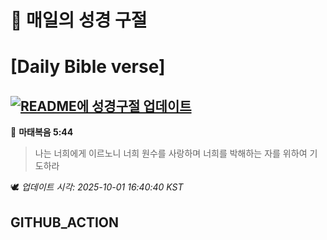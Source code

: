 # 🙏 매일의 성경 구절
# [Daily Bible verse]
## [![README에 성경구절 업데이트](https://github.com/DONGSUKA/first_test/actions/workflows/update-readme-bible.yml/badge.svg)](https://github.com/DONGSUKA/first_test/actions/workflows/update-readme-bible.yml)
<!-- START_BIBLE_VERSE -->
📖 **마태복음 5:44**
> 나는 너희에게 이르노니 너희 원수를 사랑하며 너희를 박해하는 자를 위하여 기도하라

🕊️ _업데이트 시각: 2025-10-01 16:40:40 KST_
  <!-- END_BIBLE_VERSE -->
## GITHUB_ACTION

